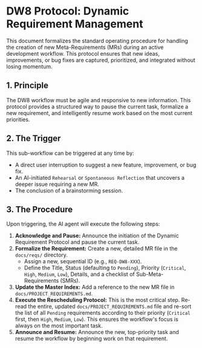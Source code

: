 # DW8 Protocol: Dynamic Requirement Management

This document formalizes the standard operating procedure for handling the creation of new Meta-Requirements (MRs) during an active development workflow. This protocol ensures that new ideas, improvements, or bug fixes are captured, prioritized, and integrated without losing momentum.

## 1. Principle

The DW8 workflow must be agile and responsive to new information. This protocol provides a structured way to pause the current task, formalize a new requirement, and intelligently resume work based on the most current priorities.

## 2. The Trigger

This sub-workflow can be triggered at any time by:

- A direct user interruption to suggest a new feature, improvement, or bug fix.
- An AI-initiated `Rehearsal` or `Spontaneous Reflection` that uncovers a deeper issue requiring a new MR.
- The conclusion of a brainstorming session.

## 3. The Procedure

Upon triggering, the AI agent will execute the following steps:

1.  **Acknowledge and Pause:** Announce the initiation of the Dynamic Requirement Protocol and pause the current task.
2.  **Formalize the Requirement:** Create a new, detailed MR file in the `docs/reqs/` directory.
    - Assign a new, sequential ID (e.g., `REQ-DW8-XXX`).
    - Define the Title, Status (defaulting to `Pending`), Priority (`Critical`, `High`, `Medium`, `Low`), Details, and a checklist of Sub-Meta-Requirements (SMRs).
3.  **Update the Master Index:** Add a reference to the new MR file in `docs/PROJECT_REQUIREMENTS.md`.
4.  **Execute the Rescheduling Protocol:** This is the most critical step. Re-read the entire, updated `docs/PROJECT_REQUIREMENTS.md` file and re-sort the list of all `Pending` requirements according to their priority (`Critical` first, then `High`, `Medium`, `Low`). This ensures the workflow's focus is always on the most important task.
5.  **Announce and Resume:** Announce the new, top-priority task and resume the workflow by beginning work on that requirement.
